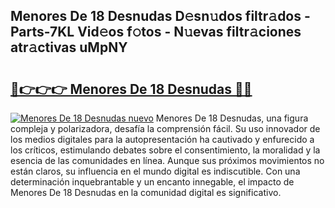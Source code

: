 ## Menores De 18 Desnudas D𝚎sn𝚞dos filtr𝚊dos - Parts-7KL Vid𝚎os f𝚘tos - N𝚞evas filtr𝚊ciones atr𝚊ctivas uMpNY

# <h2><a href="http://mb02euv.tromn.icu/?c=Menores+De+18+Desnudas">🔗👉👉👉 Menores De 18 Desnudas 🔗🔗</a></h2>

[![Menores De 18 Desnudas nuevo](https://i.imgur.com/pEAQMta.gif)](http://mb02euv.tromn.icu/?c=Menores+De+18+Desnudas)
Menores De 18 Desnudas, una figura compleja y polarizadora, desafía la comprensión fácil. Su uso innovador de los medios digitales para la autopresentación ha cautivado y enfurecido a los críticos, estimulando debates sobre el consentimiento, la moralidad y la esencia de las comunidades en línea. Aunque sus próximos movimientos no están claros, su influencia en el mundo digital es indiscutible. Con una determinación inquebrantable y un encanto innegable, el impacto de Menores De 18 Desnudas en la comunidad digital es significativo.
